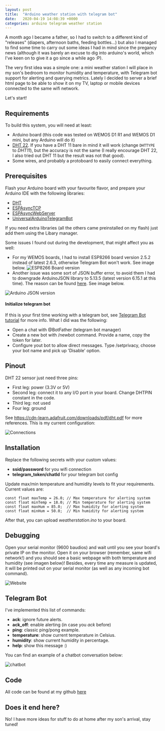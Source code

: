 ```yaml
---
layout: post
title:  "Arduino weather station with telegram bot"
date:   2020-04-19 14:08:39 +0000
categories: arduino telegram weather station
---
```


A month ago I became a father, so I had to switch to a different kind of "releases" (diapers, afternoon baths, feeding bottles...) but also I managed to find some time to carry out some ideas I had in mind since the pregancy news (although it was barely an excuse to dig into arduino's world, which I've keen on to give it a go since a while ago :P). 

The very first idea was a simple one: a mini weather station I will place in my son's bedroom to monitor humidity and temperature, with Telegram bot support for alerting and querying metrics. Lately I decided to server a brief html page to be able to show it on my TV, laptop or mobile devices connected to the same wifi network.

Let's start!

## Requirements

To build this system, you will need at least:

 * Arduino board (this code was tested on WEMOS D1 R1 and WEMOS D1 mini, but any Arduino will do it) 
 * [DHT 22](https://www.adafruit.com/product/385). If you have a DHT 11 bare in mind it will work (change `DHTTYPE` to *DHT11*), but the accuracy is not the same (I really encourage DHT 22, I also tried out DHT 11 but the result was not that good).
 * Some wires, and probably a protoboard to easily connect everything.

## Prerequisites

Flash your Arduino board with your favourite flavor, and prepare your Arduino IDE with the following libraries:

 - [DHT](https://github.com/adafruit/DHT-sensor-library)
 - [ESPAsyncTCP](https://github.com/me-no-dev/ESPAsyncTCP)
 - [ESPAsyncWebServer](https://github.com/me-no-dev/ESPAsyncWebServer)
 - [UniversalArduinoTelegramBot](https://github.com/witnessmenow/Universal-Arduino-Telegram-Bot/)

If you need extra libraries (all the others came preinstalled on my flash) just add them using the Libary manager.

Some issues I found out during the development, that might affect you as well:

 * For my WEMOS boards, I had to install ESP8266 board version 2.5.2 instead of latest 2.6.3, otherwise Telegram Bot won't work. See image below.
![ESP8266 Board version](/esp8266-board-version.png "ESP8266 board version")
 * Another issue was some sort of JSON buffer error, to avoid them I had to downgrade ArduinoJSON library to 5.13.5 (latest version 6.15.1 at this time). The reason can be found [here](https://arduinojson.org/v6/doc/upgrade/). See image below.

![Arduino JSON version](/arduinojson-version.png "Arduino JSON version")

#### Initialize telegram bot

If this is your first time working with a telegram bot, see [Telegram Bot tutorial](https://core.telegram.org/bots) for more info. What I did was the following:

 - Open a chat with @BotFather (telegram bot manager)
 - Create a new bot with /newbot command. Provide a name, copy the token for later.
 - Configure yout bot to allow direct messages. Type /setprivacy, choose your bot name and pick up 'Disable' option.

## Pinout

DHT 22 sensor just need three pins:
 
 * First leg: power (3.3V or 5V)
 * Second leg: connect it to any I/O port in your board. Change DHTPIN constant in the code.
 * Third leg: not used
 * Four leg: ground

See https://cdn-learn.adafruit.com/downloads/pdf/dht.pdf for more references. This is my current configuration:

![Connections](/connections.jpeg "Wire connections")

## Installation

Replace the following secrets with your custom values:

 * **ssid/password** for you wifi connection
 * **telegram_token/chatId** for your telegram bot config


Update max/min temperature and humidity levels to fit your requirements. Current values are:

```
const float maxTemp = 26.0; // Max temperature for alerting system
const float minTemp = 18.0; // Min temperature for alerting system
const float maxHum = 85.0;  // Max humidity for alerting system
const float minHum = 50.0;  // Min humidity for alerting system
```

After that, you can upload _weatherstation.ino_ to your board.

## Debugging

Open your serial monitor (9600 baudios) and wait until you see your board's private IP on the monitor. Open it on your browser (remember, same wifi network!) and you should see a basic webpage with both temperature and humidity (see imagen below)! Besides, every time any measure is updated, it will be printed out on your serial monitor (as well as any incoming bot command).

![Website](/website.jpeg "Website")

## Telegram Bot

I've implemented this list of commands:

 * **ack**: ignore future alerts.
 * **ack_off**: enable alerting (in case you _ack_ before)
 * **ping**: classic ping/pong example.
 * **temperature**: show current temperature in Celsius.
 * **humidity**: show current humidity in percentage.
 * **help**: show this message :)

You can find an example of a chatbot conversation below:

![chatbot](/chatbot.jpeg "ChatBot") 

## Code

All code can be found at my github [here](https://github.com/jcastillocano/weatherstation)

## Does it end here?

No! I have more ideas for stuff to do at home after my son's arrival, stay tuned!

